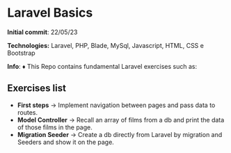 # Laravel Basics
**Initial commit**: 22/05/23  

**Technologies:** Laravel, PHP, Blade, MySql, Javascript, HTML, CSS e Bootstrap

**Info**: :diamonds: This Repo contains fundamental Laravel exercises such as:

## Exercises list
- **First steps** &rarr; Implement navigation between pages and pass data to routes.
- **Model Controller** &rarr; Recall an array of films from a db and print the data of those films in the page.
- **Migration Seeder** &rarr; Create a db directly from Laravel by migration and Seeders and show it on the page.
